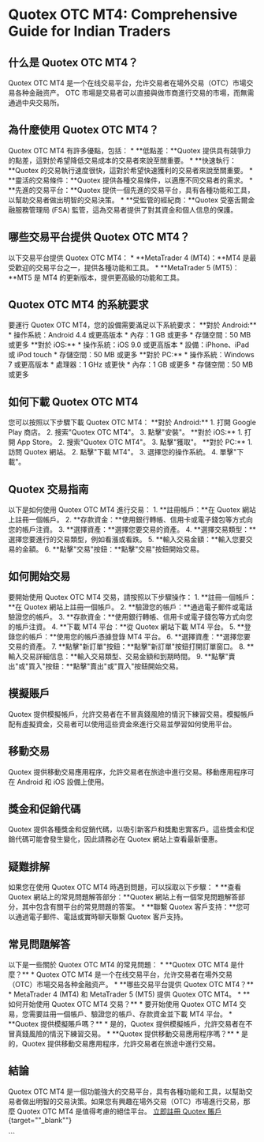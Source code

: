 # Quotex OTC MT4: Comprehensive Guide for Indian Traders

## 什么是 Quotex OTC MT4？

Quotex OTC MT4
是一个在线交易平台，允许交易者在場外交易（OTC）市場交易各种金融资产。
OTC 市場是交易者可以直接與做市商進行交易的市場，而無需通過中央交易所。

## 為什麼使用 Quotex OTC MT4？

Quotex OTC MT4 有許多優點，包括： \* \*\*低點差：\*\*Quotex
提供具有競爭力的點差，這對於希望降低交易成本的交易者來說至關重要。 \*
\*\*快速執行：\*\*Quotex
的交易執行速度很快，這對於希望快速獲利的交易者來說至關重要。 \*
\*\*靈活的交易條件：\*\*Quotex
提供各種交易條件，以適應不同交易者的需求。 \*
\*\*先進的交易平台：\*\*Quotex
提供一個先進的交易平台，具有各種功能和工具，以幫助交易者做出明智的交易決策。
\* \*\*受監管的經紀商：\*\*Quotex 受塞舌爾金融服務管理局 (FSA)
監管，這為交易者提供了對其資金和個人信息的保護。

## 哪些交易平台提供 Quotex OTC MT4？

以下交易平台提供 Quotex OTC MT4： \* \*\*MetaTrader 4 (MT4)：\*\*MT4
是最受歡迎的交易平台之一，提供各種功能和工具。 \* \*\*MetaTrader 5
(MT5)：\*\*MT5 是 MT4 的更新版本，提供更高級的功能和工具。

## Quotex OTC MT4 的系統要求

要運行 Quotex OTC MT4，您的設備需要滿足以下系統要求： \*\*對於
Android:\*\* \* 操作系統：Android 4.4 或更高版本 \* 內存：1 GB 或更多 \*
存儲空間：50 MB 或更多 \*\*對於 iOS:\*\* \* 操作系統：iOS 9.0 或更高版本
\* 設備：iPhone、iPad 或 iPod touch \* 存儲空間：50 MB 或更多 \*\*對於
PC:\*\* \* 操作系統：Windows 7 或更高版本 \* 處理器：1 GHz 或更快 \*
內存：1 GB 或更多 \* 存儲空間：50 MB 或更多

## 如何下載 Quotex OTC MT4

您可以按照以下步驟下載 Quotex OTC MT4： \*\*對於 Android:\*\* 1. 打開
Google Play 商店。 2. 搜索"Quotex OTC MT4"。 3. 點擊"安裝"。 \*\*對於
iOS:\*\* 1. 打開 App Store。 2. 搜索"Quotex OTC MT4"。 3. 點擊"獲取"。
\*\*對於 PC:\*\* 1. 訪問 Quotex 網站。 2. 點擊"下載 MT4"。 3.
選擇您的操作系統。 4. 單擊"下載"。

## Quotex 交易指南

以下是如何使用 Quotex OTC MT4 進行交易： 1. \*\*註冊帳戶：\*\*在 Quotex
網站上註冊一個帳戶。 2.
\*\*存款資金：\*\*使用銀行轉帳、信用卡或電子錢包等方式向您的帳戶注資。
3. \*\*選擇資產：\*\*選擇您要交易的資產。 4.
\*\*選擇交易類型：\*\*選擇您要進行的交易類型，例如看漲或看跌。 5.
\*\*輸入交易金額：\*\*輸入您要交易的金額。 6.
\*\*點擊"交易"按鈕：\*\*點擊"交易"按鈕開始交易。

## 如何開始交易

要開始使用 Quotex OTC MT4 交易，請按照以下步驟操作： 1.
\*\*註冊一個帳戶：\*\*在 Quotex 網站上註冊一個帳戶。 2.
\*\*驗證您的帳戶：\*\*通過電子郵件或電話驗證您的帳戶。 3.
\*\*存款資金：\*\*使用銀行轉帳、信用卡或電子錢包等方式向您的帳戶注資。
4. \*\*下載 MT4 平台：\*\*從 Quotex 網站下載 MT4 平台。 5.
\*\*登錄您的帳戶：\*\*使用您的帳戶憑據登錄 MT4 平台。 6.
\*\*選擇資產：\*\*選擇您要交易的資產。 7.
\*\*點擊"新訂單"按鈕：\*\*點擊"新訂單"按鈕打開訂單窗口。 8.
\*\*輸入交易詳細信息：\*\*輸入交易類型、交易金額和到期時間。 9.
\*\*點擊"賣出"或"買入"按鈕：\*\*點擊"賣出"或"買入"按鈕開始交易。

## 模擬賬戶

Quotex
提供模擬帳戶，允許交易者在不冒真錢風險的情況下練習交易。模擬帳戶配有虛擬資金，交易者可以使用這些資金來進行交易並學習如何使用平台。

## 移動交易

Quotex
提供移動交易應用程序，允許交易者在旅途中進行交易。移動應用程序可在
Android 和 iOS 設備上使用。

## 獎金和促銷代碼

Quotex
提供各種獎金和促銷代碼，以吸引新客戶和獎勵忠實客戶。這些獎金和促銷代碼可能會發生變化，因此請務必在
Quotex 網站上查看最新優惠。

## 疑難排解

如果您在使用 Quotex OTC MT4 時遇到問題，可以採取以下步驟： \* \*\*查看
Quotex 網站上的常見問題解答部分：\*\*Quotex
網站上有一個常見問題解答部分，其中包含有關平台的常見問題的答案。 \*
\*\*聯繫 Quotex 客戶支持：\*\*您可以通過電子郵件、電話或實時聊天聯繫
Quotex 客戶支持。

## 常見問題解答

以下是一些關於 Quotex OTC MT4 的常見問題： \* \*\*Quotex OTC MT4
是什麼？\*\* \* Quotex OTC MT4
是一个在线交易平台，允许交易者在場外交易（OTC）市場交易各种金融资产。 \*
\*\*哪些交易平台提供 Quotex OTC MT4？\*\* \* MetaTrader 4 (MT4) 和
MetaTrader 5 (MT5) 提供 Quotex OTC MT4。 \* \*\*如何开始使用 Quotex OTC
MT4 交易？\*\* \* 要开始使用 Quotex OTC MT4
交易，您需要註冊一個帳戶、驗證您的帳戶、存款資金並下載 MT4 平台。 \*
\*\*Quotex 提供模擬賬戶嗎？\*\* \* 是的，Quotex
提供模擬帳戶，允許交易者在不冒真錢風險的情況下練習交易。 \* \*\*Quotex
提供移動交易應用程序嗎？\*\* \* 是的，Quotex
提供移動交易應用程序，允許交易者在旅途中進行交易。

## 結論

Quotex OTC MT4
是一個功能強大的交易平台，具有各種功能和工具，以幫助交易者做出明智的交易決策。如果您有興趣在場外交易（OTC）市場進行交易，那麼
Quotex OTC MT4 是值得考慮的絕佳平台。 [立即註冊 Quotex
賬戶](\%22https://traff.sbs/brokerqxsignup\%22){target=""_blank""}

\`\`\`

